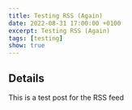 ```yaml
---
title: Testing RSS (Again)
date: 2022-08-31 17:00:00 +0100
excerpt: Testing RSS (Again)
tags: [testing]
show: true
---
```


## Details

This is a test post for the RSS feed